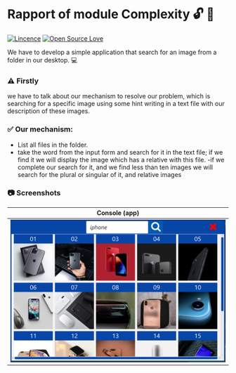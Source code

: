 # Rapport of module Complexity :unlock: :snake:
[![Lincence](https://img.shields.io/badge/License-Apache%202.0-blue.svg)](LICENSE)
[![Open Source Love](https://badges.frapsoft.com/os/v1/open-source.png?v=103)](https://github.com/ellerbrock/open-source-badges/)

We have to develop a simple application that search for an image from a folder in our desktop. :computer:

### :warning: Firstly
 we have to talk about our mechanism to resolve our problem, which is searching for a specific image using some hint writing in a text file with our description of these images.



### :white_check_mark: Our mechanism:

- List all files in the folder.
- take the word from the input form and search for it in the text file; if we find it we will display the image which has a relative with this file.
-if we complete our search for it, and we find    less than ten images we will search for the plural or singular of it, and relative images

### :camera: Screenshots
Console (app)          |
:---------------------:|
![Console - screenshoot](screenshot/my_project.PNG) |
